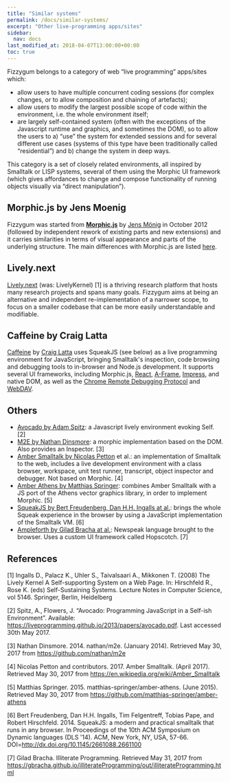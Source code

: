 ```yaml
---
title: "Similar systems"
permalink: /docs/similar-systems/
excerpt: "Other live-programming apps/sites"
sidebar:
  nav: docs
last_modified_at: 2018-04-07T13:00:00+00:00
toc: true
---
```



Fizzygum belongs to a category of web “live programming” apps/sites which:
* allow users to have multiple concurrent coding sessions (for complex changes, or to allow composition and chaining of artefacts);
* allow users to modify the largest possible scope of code within the environment, i.e. the whole environment itself;
* are largely self-contained system (often with the exceptions of the Javascript runtime and graphics, and sometimes the DOM), so to allow the users to a) “use” the system for extended sessions and for several different use cases (systems of this type have been traditionally called “residential”) and b) change the system in deep ways.

This category is a set of closely related environments, all inspired by Smalltalk or LISP systems, several of them using the Morphic UI framework (which gives affordances to change and compose functionality of running objects visually via “direct manipulation”).

## Morphic.js by Jens Moenig
Fizzygum was started from [**Morphic.js**](https://github.com/jmoenig/morphic.js/) by [Jens Mönig](https://github.com/jmoenig) in October 2012 (followed by independent rework of existing parts and new extensions) and it carries similarities in terms of visual appearance and parts of the underlying structure. The main differences with Morphic.js are listed [here](/docs/differences-with-morphicjs/).

## Lively.next
[Lively.next](https://lively-next.org/) (was: LivelyKernel) [1] is a thriving research platform that hosts many research projects and spans many goals. Fizzygum aims at being an alternative and independent re-implementation of a narrower scope, to focus on a smaller codebase that can be more easily understandable and modifiable.

## Caffeine by Craig Latta
[Caffeine](https://caffeine.js.org) by [Craig Latta](http://blackpagedigital.com) uses SqueakJS (see below) as a live programming environment for JavaScript, bringing Smalltalk's inspection, code browsing and debugging tools to in-browser and Node.js development. It supports several UI frameworks, including Morphic.js, [React](https://reactjs.org), [A-Frame](https://aframe.io), [Impress](https://impress.js.org), and native
DOM, as well as the [Chrome Remote Debugging Protocol](https://chromedevtools.github.io/devtools-protocol) and [WebDAV](https://en.wikipedia.org/wiki/WebDAV).

## Others
* [Avocado by Adam Spitz](https://liveprogramming.github.io/2013/papers/avocado.pdf): a Javascript lively environment evoking Self. [2]
* [M2E by Nathan Dinsmore](https://github.com/nathan/m2e): a morphic implementation based on the DOM. Also provides an Inspector. [3]
* [Amber Smalltalk by Nicolas Petton](https://en.wikipedia.org/wiki/Amber_Smalltalk) et al.: an implementation of Smalltalk to the web, includes a live development environment with a class browser, workspace, unit test runner, transcript, object inspector and debugger. Not based on Morphic. [4]
* [Amber Athens by Matthias Springer](https://github.com/matthias-springer/amber-athens): combines Amber Smalltalk with a JS port of the Athens vector graphics library, in order to implement Morphic. [5]
* [SqueakJS by Bert Freudenberg, Dan H.H. Ingalls at al.](http://dx.doi.org/10.1145/2661088.2661100): brings the whole Squeak experience in the browser by using a JavaScript implementation of the Smalltalk VM. [6]
* [Ampleforth by Gilad Bracha at al.](https://gbracha.github.io/illiterateProgramming/out/illiterateProgramming.html): Newspeak language brought to the browser. Uses a custom UI framework called Hopscotch. [7]

## References  

[1] Ingalls D., Palacz K., Uhler S., Taivalsaari A., Mikkonen T. (2008) The Lively Kernel A Self-supporting System on a Web Page. In: Hirschfeld R., Rose K. (eds) Self-Sustaining Systems. Lecture Notes in Computer Science, vol 5146. Springer, Berlin, Heidelberg  

[2] Spitz, A., Flowers, J. “Avocado: Programming JavaScript in a Self-ish Environment”. Available: https://liveprogramming.github.io/2013/papers/avocado.pdf. Last accessed 30th May 2017.  

[3] Nathan Dinsmore. 2014. nathan/m2e. (January 2014). Retrieved May 30, 2017 from https://github.com/nathan/m2e  

[4] Nicolas Petton and contributors. 2017. Amber Smalltalk. (April 2017). Retrieved May 30, 2017 from https://en.wikipedia.org/wiki/Amber_Smalltalk  

[5] Matthias Springer. 2015. matthias-springer/amber-athens. (June 2015). Retrieved May 30, 2017 from https://github.com/matthias-springer/amber-athens  

[6] Bert Freudenberg, Dan H.H. Ingalls, Tim Felgentreff, Tobias Pape, and Robert Hirschfeld. 2014. SqueakJS: a modern and practical smalltalk that runs in any browser. In Proceedings of the 10th ACM Symposium on Dynamic languages
(DLS '14). ACM, New York, NY, USA, 57-66. DOI=http://dx.doi.org/10.1145/2661088.2661100  

[7] Gilad Bracha. Illiterate Programming. Retrieved May 31, 2017 from
https://gbracha.github.io/illiterateProgramming/out/illiterateProgramming.html  

